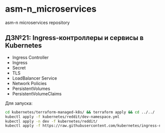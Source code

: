# asm-n_microservices
asm-n microservices repository

## ДЗ№21: Ingress-контроллеры и сервисы в Kubernetes

- Ingress Controller
- Ingress
- Secret
- TLS
- LoadBalancer Service
- Network Policies
- PersistentVolumes
- PersistentVolumeClaims

Для запуска:

``` bash
cd kubernetes/terraform-managed-k8s/ && terraform apply && cd ../../
kubectl apply -f kubernetes/reddit/dev-namespace.yml
kubectl apply -n dev -f kubernetes/reddit/
kubectl apply -f https://raw.githubusercontent.com/kubernetes/ingress-nginx/controller-v0.34.1/deploy/static/provider/cloud/deploy.yaml
```
